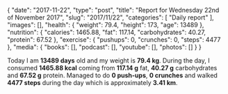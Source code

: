 {
    "date": "2017-11-22",
    "type": "post",
    "title": "Report for Wednesday 22nd of November 2017",
    "slug": "2017\/11\/22",
    "categories": [
        "Daily report"
    ],
    "images": [],
    "health": {
        "weight": 79.4,
        "height": 173,
        "age": 13489
    },
    "nutrition": {
        "calories": 1465.88,
        "fat": 117.14,
        "carbohydrates": 40.27,
        "protein": 67.52
    },
    "exercise": {
        "pushups": 0,
        "crunches": 0,
        "steps": 4477
    },
    "media": {
        "books": [],
        "podcast": [],
        "youtube": [],
        "photos": []
    }
}

Today I am <strong>13489 days</strong> old and my weight is <strong>79.4 kg</strong>. During the day, I consumed <strong>1465.88 kcal</strong> coming from <strong>117.14 g</strong> fat, <strong>40.27 g</strong> carbohydrates and <strong>67.52 g</strong> protein. Managed to do <strong>0 push-ups</strong>, <strong>0 crunches</strong> and walked <strong>4477 steps</strong> during the day which is approximately <strong>3.41 km</strong>.